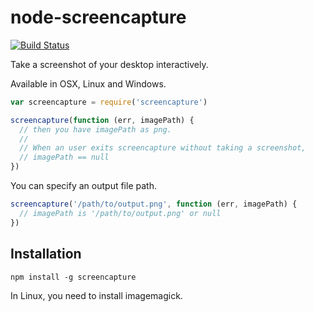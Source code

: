 # node-screencapture
[![Build Status](https://travis-ci.org/uiureo/node-screencapture.svg)](https://travis-ci.org/uiureo/node-screencapture)

Take a screenshot of your desktop interactively.

Available in OSX, Linux and Windows.

``` javascript
var screencapture = require('screencapture')

screencapture(function (err, imagePath) {
  // then you have imagePath as png.
  //
  // When an user exits screencapture without taking a screenshot,
  // imagePath == null
})
```

You can specify an output file path.
``` javascript
screencapture('/path/to/output.png', function (err, imagePath) {
  // imagePath is '/path/to/output.png' or null
})
```

## Installation
```
npm install -g screencapture
```

In Linux, you need to install imagemagick.
